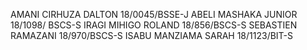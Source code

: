 AMANI CIRHUZA DALTON 18/0045/BSSE-J
ABELI MASHAKA JUNIOR 18/1098/ BSCS-S
IRAGI MIHIGO ROLAND 18/856/BSCS-S 
SEBASTIEN RAMAZANI 18/970/BSCS-S 
ISABU MANZIAMA SARAH 18/1123/BIT-S 
